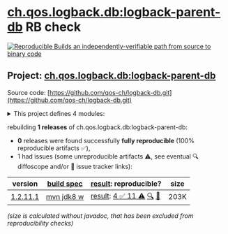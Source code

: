 [ch.qos.logback.db:logback-parent-db](https://central.sonatype.com/artifact/ch.qos.logback.db/logback-parent-db/versions) RB check
=======

[![Reproducible Builds](https://reproducible-builds.org/images/logos/rb.svg) an independently-verifiable path from source to binary code](https://reproducible-builds.org/)

## Project: [ch.qos.logback.db:logback-parent-db](https://central.sonatype.com/artifact/ch.qos.logback.db/logback-parent-db/versions)

Source code: [https://github.com/qos-ch/logback-db.git](https://github.com/qos-ch/logback-db.git)

<details><summary>This project defines 4 modules:</summary>

* [ch.qos.logback.db:logback-access-db](https://central.sonatype.com/artifact/ch.qos.logback.db/logback-access-db/1.2.11.1)
* [ch.qos.logback.db:logback-classic-db](https://central.sonatype.com/artifact/ch.qos.logback.db/logback-classic-db/1.2.11.1)
* [ch.qos.logback.db:logback-core-db](https://central.sonatype.com/artifact/ch.qos.logback.db/logback-core-db/1.2.11.1)
* [ch.qos.logback.db:logback-parent-db](https://central.sonatype.com/artifact/ch.qos.logback.db/logback-parent-db/1.2.11.1)
</details>

rebuilding **1 releases** of ch.qos.logback.db:logback-parent-db:
- **0** releases were found successfully **fully reproducible** (100% reproducible artifacts :white_check_mark:),
- 1 had issues (some unreproducible artifacts :warning:, see eventual :mag: diffoscope and/or :memo: issue tracker links):

| version | [build spec](/BUILDSPEC.md) | [result](https://reproducible-builds.org/docs/jvm/): reproducible? | size |
| -- | --------- | ------ | -- |
| [1.2.11.1](https://central.sonatype.com/artifact/ch.qos.logback.db/logback-parent-db/1.2.11.1/pom) | [mvn jdk8 w](logback-db-1.2.11.1.buildspec) | [result](logback-parent-db-1.2.11.1.buildinfo): [4 :white_check_mark:  11 :warning:](logback-parent-db-1.2.11.1.buildcompare) [:mag:](logback-parent-db-1.2.11.1.diffoscope) [:memo:](https://github.com/qos-ch/logback-db/pull/2) | 203K |

<i>(size is calculated without javadoc, that has been excluded from reproducibility checks)</i>
